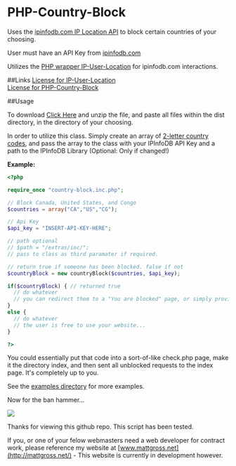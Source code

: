 PHP-Country-Block
=================

Uses the [ipinfodb.com IP Location API](http://ipinfodb.com/ip_location_api.php) to block certain countries of your choosing.

User must have an API Key from [ipinfodb.com](http://ipinfodb.com/register.php)

Utilizes the [PHP wrapper IP-User-Location](http://github.com/beingtomgreen/IP-User-Location) for ipinfodb.com interactions.

##Links
[License for IP-User-Location](http://beingtomgreen.mit-license.org/)<br>
[License for PHP-Country-Block](http://mattgross.mit-license.org/)

##Usage

To download [Click Here](https://github.com/MatthewGross/PHP-Country-Block/archive/stable.zip) and unzip the file, and paste all files within the dist directory, in the directory of your choosing.

In order to utilize this class. Simply create an array of [2-letter country codes](http://www.iso.org/iso/country_codes/iso_3166_code_lists/country_names_and_code_elements.htm), and pass the array to the class with your IPInfoDB API Key and a path to the IPInfoDB Library (Optional: Only if changed!)

<b>Example:</b>

```php
<?php

require_once "country-block.inc.php";

// Block Canada, United States, and Congo
$countries = array("CA","US","CG");

// Api Key
$api_key = "INSERT-API-KEY-HERE";

// path optional
// $path = "/extras/inc/";
// pass to class as third paramater if required.

// return true if someone has been blocked. false if not
$countryBlock = new countryBlock($countries, $api_key);

if($countryBlock) { // returned true
  // do whatever
  // you can redirect them to a "You are blocked" page, or simply provide a access denied page.
}
else {
  // do whatever
  // the user is free to use your website...
}

?>

```

You could essentially put that code into a sort-of-like check.php page, make it the directory index, and then sent all unblocked requests to the index page. It's completely up to you.

See the [examples directory](examples) for more examples.

Now for the ban hammer...

![](http://i.imgur.com/yqx3WRB.png)

Thanks for viewing this github repo. This script has been tested.

If you, or one of your felow webmasters need a web developer for contract work, please reference my website at [www.mattgross.net](http://mattgross.net/) - This website is currently in development however.

